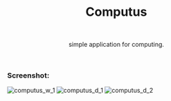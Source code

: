 <h1 align="center">Computus</h1></br>

<p align="center">
  simple application for computing.
 </p></br>

### Screenshot: </br>
![computus_w_1](https://user-images.githubusercontent.com/27150288/82009438-ff7edc00-9677-11ea-815d-c59c672b9777.PNG)
![computus_d_1](https://user-images.githubusercontent.com/27150288/82009447-0574bd00-9678-11ea-8c86-6ef95a5d0a96.PNG)
![computus_d_2](https://user-images.githubusercontent.com/27150288/82009455-086fad80-9678-11ea-8f10-578251d1ee03.PNG)
